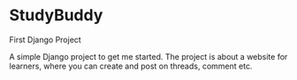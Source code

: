 # StudyBuddy
First Django Project

A simple Django project to get me started. The project is about a website for learners, where you can create and post on threads, comment etc.
